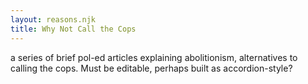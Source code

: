 ```yaml
---
layout: reasons.njk
title: Why Not Call the Cops
---
```


a series of brief pol-ed articles explaining abolitionism, alternatives to calling the cops. Must be editable, perhaps built as accordion-style?
